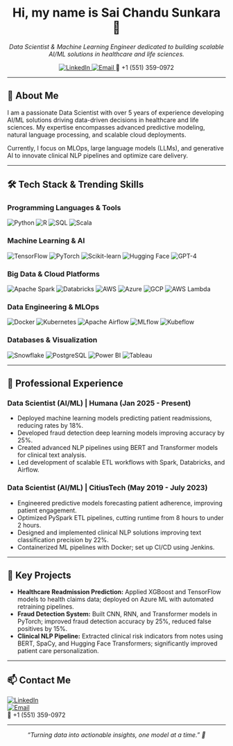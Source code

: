 <!-- Header -->
<h1 align="center">Hi, my name is Sai Chandu Sunkara 👋</h1>
<p align="center">
  <em>Data Scientist & Machine Learning Engineer dedicated to building scalable AI/ML solutions in healthcare and life sciences.</em>
</p>
<p align="center">
  <a href="https://www.linkedin.com/in/sunkara-sai-chandu/">
    <img alt="LinkedIn" src="https://img.shields.io/badge/LinkedIn-0077B5?style=flat-square&logo=linkedin&logoColor=white" />
  </a>
  <a href="mailto:saichandusunkara1998@gmail.com">
    <img alt="Email" src="https://img.shields.io/badge/Email-D14836?style=flat-square&logo=gmail&logoColor=white" />
  </a>
  <span>📱 +1 (551) 359-0972</span>
</p>

---

## 🚀 About Me

I am a passionate Data Scientist with over 5 years of experience developing AI/ML solutions driving data-driven decisions in healthcare and life sciences. My expertise encompasses advanced predictive modeling, natural language processing, and scalable cloud deployments.

Currently, I focus on MLOps, large language models (LLMs), and generative AI to innovate clinical NLP pipelines and optimize care delivery.

---

## 🛠️ Tech Stack & Trending Skills

### Programming Languages & Tools
![Python](https://img.shields.io/badge/Python-3776AB?logo=python&logoColor=white)
![R](https://img.shields.io/badge/R-276DC3?logo=r&logoColor=white)
![SQL](https://img.shields.io/badge/SQL-4479A1?logo=postgresql&logoColor=white)
![Scala](https://img.shields.io/badge/Scala-DC322F?logo=scala&logoColor=white)

### Machine Learning & AI
![TensorFlow](https://img.shields.io/badge/TensorFlow-FF6F00?logo=tensorflow&logoColor=white)
![PyTorch](https://img.shields.io/badge/PyTorch-EE4C2C?logo=pytorch&logoColor=white)
![Scikit-learn](https://img.shields.io/badge/Scikit--Learn-F7931E?logo=scikitlearn&logoColor=white)
![Hugging Face](https://img.shields.io/badge/HuggingFace-FFD21E?logo=huggingface&logoColor=black)
![GPT-4](https://img.shields.io/badge/GPT4-19A974?logo=openai&logoColor=white)

### Big Data & Cloud Platforms
![Apache Spark](https://img.shields.io/badge/Apache_Spark-E25A1C?logo=apachespark&logoColor=white)
![Databricks](https://img.shields.io/badge/Databricks-FF3621?logo=databricks&logoColor=white)
![AWS](https://img.shields.io/badge/AWS-232F3E?logo=amazonaws&logoColor=white)
![Azure](https://img.shields.io/badge/Azure-0078D4?logo=microsoftazure&logoColor=white)
![GCP](https://img.shields.io/badge/GCP-4285F4?logo=googlecloud&logoColor=white)
![AWS Lambda](https://img.shields.io/badge/AWS_Lambda-FF9900?logo=aws-lambda&logoColor=white)

### Data Engineering & MLOps
![Docker](https://img.shields.io/badge/Docker-2496ED?logo=docker&logoColor=white)
![Kubernetes](https://img.shields.io/badge/Kubernetes-326CE5?logo=kubernetes&logoColor=white)
![Apache Airflow](https://img.shields.io/badge/Apache_Airflow-017CEE?logo=apacheairflow&logoColor=white)
![MLflow](https://img.shields.io/badge/MLflow-0194E2?logo=mlflow&logoColor=white)
![Kubeflow](https://img.shields.io/badge/Kubeflow-F37626?logo=kubeflow&logoColor=white)

### Databases & Visualization
![Snowflake](https://img.shields.io/badge/Snowflake-29B5E8?logo=snowflake&logoColor=white)
![PostgreSQL](https://img.shields.io/badge/PostgreSQL-336791?logo=postgresql&logoColor=white)
![Power BI](https://img.shields.io/badge/Power_BI-F2C811?logo=powerbi&logoColor=black)
![Tableau](https://img.shields.io/badge/Tableau-E97627?logo=tableau&logoColor=white)

---

## 💼 Professional Experience

### Data Scientist (AI/ML) | Humana (Jan 2025 - Present)  
- Deployed machine learning models predicting patient readmissions, reducing rates by 18%.  
- Developed fraud detection deep learning models improving accuracy by 25%.  
- Created advanced NLP pipelines using BERT and Transformer models for clinical text analysis.  
- Led development of scalable ETL workflows with Spark, Databricks, and Airflow.

### Data Scientist (AI/ML) | CitiusTech (May 2019 - July 2023)  
- Engineered predictive models forecasting patient adherence, improving patient engagement.  
- Optimized PySpark ETL pipelines, cutting runtime from 8 hours to under 2 hours.  
- Designed and implemented clinical NLP solutions improving text classification precision by 22%.  
- Containerized ML pipelines with Docker; set up CI/CD using Jenkins.

---

## 🎯 Key Projects

- **Healthcare Readmission Prediction:** Applied XGBoost and TensorFlow models to health claims data; deployed on Azure ML with automated retraining pipelines.  
- **Fraud Detection System:** Built CNN, RNN, and Transformer models in PyTorch; improved fraud detection accuracy by 25%, reduced false positives by 15%.  
- **Clinical NLP Pipeline:** Extracted clinical risk indicators from notes using BERT, SpaCy, and Hugging Face Transformers; significantly improved patient care personalization.

---

## 📫 Contact Me

[![LinkedIn](https://img.shields.io/badge/LinkedIn-0077B5?logo=linkedin&logoColor=white)](https://www.linkedin.com/in/sunkara-sai-chandu/)  
[![Email](https://img.shields.io/badge/Email-D14836?logo=gmail&logoColor=white)](mailto:saichandusunkara1998@gmail.com)  
📱 +1 (551) 359-0972

---

<p align="center"><em>“Turning data into actionable insights, one model at a time.” 🚀</em></p>
